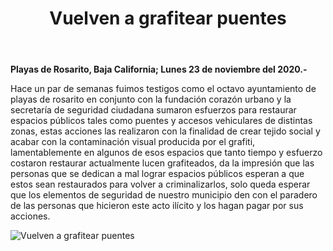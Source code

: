 ﻿---
layout: blog
title:  "Vuelven a grafitear puentes"
categories: rosarito
permalink: /:categories/:title:output_ext
image: /img/cnr/grafitean.jpg
autor: 
---


**Playas de Rosarito, Baja California;  Lunes 23 de noviembre del 2020.-**




Hace un par de semanas fuimos testigos como el octavo ayuntamiento de playas de rosarito en conjunto con la fundación corazón urbano y la secretaría de seguridad ciudadana sumaron esfuerzos para restaurar espacios públicos tales como puentes y accesos vehiculares de distintas zonas, estas acciones las realizaron con la finalidad de crear tejido social y acabar con la contaminación visual producida por el grafiti, lamentablemente en algunos de esos espacios que tanto tiempo y esfuerzo costaron restaurar actualmente lucen grafiteados, da la impresión que las personas que se dedican a mal lograr espacios públicos esperan a que estos sean restaurados para volver a criminalizarlos, solo queda esperar que los elementos de seguridad de nuestro municipio den con el paradero de las personas que hicieron este acto ilícito y los hagan pagar por sus acciones.

<div id="carouselExampleSlidesOnly" class="carousel slide" data-ride="carousel">
  <div class="carousel-inner">
    <div class="carousel-item active">
       <img class="d-block w-100" src="/img/cnr/grafitean.jpg" loading="lazy"  alt="Vuelven a grafitear puentes">
    </div>           
  </div>
</div>